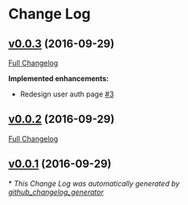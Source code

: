 # Change Log

## [v0.0.3](https://github.com/kldx/main-apps/tree/v0.0.3) (2016-09-29)
[Full Changelog](https://github.com/kldx/main-apps/compare/v0.0.2...v0.0.3)

**Implemented enhancements:**

- Redesign user auth page [\#3](https://github.com/kldx/main-apps/issues/3)

## [v0.0.2](https://github.com/kldx/main-apps/tree/v0.0.2) (2016-09-29)
[Full Changelog](https://github.com/kldx/main-apps/compare/v0.0.1...v0.0.2)

## [v0.0.1](https://github.com/kldx/main-apps/tree/v0.0.1) (2016-09-29)


\* *This Change Log was automatically generated by [github_changelog_generator](https://github.com/skywinder/Github-Changelog-Generator)*